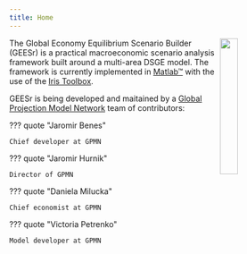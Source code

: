 ```yaml
---
title: Home
---
```


<a href="https://www.igpmn.org"><img src="mkdocs/gpmn.jpg" width="25%" align="right"></img></a>
The Global Economy Equilibrium Scenario Builder (GEESr) is a practical macroeconomic scenario analysis framework built
around a multi-area DSGE model. The framework is currently implemented in
[Matlab&trade;](https://www.mathworks.com) with the use of the
[Iris Toolbox](https://www.iris-toolbox.com).

GEESr is being developed and maitained by a [Global Projection Model Network](https://www.igpmn.org)
team of contributors:

??? quote "Jaromir Benes"

    Chief developer at GPMN

??? quote "Jaromir Hurnik" 

    Director of GPMN

??? quote "Daniela Milucka" 

    Chief economist at GPMN

??? quote "Victoria Petrenko" 

    Model developer at GPMN

